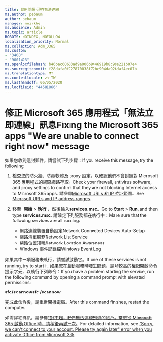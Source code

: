 ```yaml
---
title: 啟用問題-現在無法連線
ms.author: pebaum
author: pebaum
manager: mnirkhe
ms.audience: Admin
ms.topic: article
ROBOTS: NOINDEX, NOFOLLOW
localization_priority: Normal
ms.collection: Adm_O365
ms.custom:
- "3408"
- "9001423"
ms.openlocfilehash: b46bac60633ad9a006b9446919b8c99e221b07e4
ms.sourcegitcommit: f28dafa0f727870038f72bc904da926daf4ec07b
ms.translationtype: MT
ms.contentlocale: zh-TW
ms.lasthandoff: 06/05/2020
ms.locfileid: "44581866"
---
```

# <a name="fixing-the-microsoft-365-apps-we-are-unable-to-connect-right-now-message"></a><span data-ttu-id="4dfa4-102">修正 Microsoft 365 應用程式「無法立即連線」訊息</span><span class="sxs-lookup"><span data-stu-id="4dfa4-102">Fixing the Microsoft 365 apps "We are unable to connect right now" message</span></span>

<span data-ttu-id="4dfa4-103">如果您收到這封郵件，請嘗試下列步驟：</span><span class="sxs-lookup"><span data-stu-id="4dfa4-103">If you receive this message, try the following:</span></span>

1. <span data-ttu-id="4dfa4-104">檢查您的防火牆、防毒軟體及 proxy 設定，以確認他們不會封鎖對 Microsoft 365 應用程式的網際網路存取。</span><span class="sxs-lookup"><span data-stu-id="4dfa4-104">Check your firewall, antivirus software, and proxy settings to confirm that they are not blocking Internet access to Microsoft 365 apps.</span></span> <span data-ttu-id="4dfa4-105">請參閱[Microsoft URLs 和 IP 位址範圍](https://docs.microsoft.com/office365/enterprise/urls-and-ip-address-ranges)。</span><span class="sxs-lookup"><span data-stu-id="4dfa4-105">See [Microsoft URLs and IP address ranges](https://docs.microsoft.com/office365/enterprise/urls-and-ip-address-ranges).</span></span>

2. <span data-ttu-id="4dfa4-106">移至 [**開始**  >  **執行**]，然後輸入**services.msc**。</span><span class="sxs-lookup"><span data-stu-id="4dfa4-106">Go to **Start** > **Run**, and then type **services.msc**.</span></span> <span data-ttu-id="4dfa4-107">請確定下列服務都在執行中：</span><span class="sxs-lookup"><span data-stu-id="4dfa4-107">Make sure that the following services are all running:</span></span>
    - <span data-ttu-id="4dfa4-108">網路連線裝置自動設定</span><span class="sxs-lookup"><span data-stu-id="4dfa4-108">Network Connected Devices Auto-Setup</span></span>
    - <span data-ttu-id="4dfa4-109">網路清單服務</span><span class="sxs-lookup"><span data-stu-id="4dfa4-109">Network List Service</span></span>
    - <span data-ttu-id="4dfa4-110">網路位置知曉</span><span class="sxs-lookup"><span data-stu-id="4dfa4-110">Network Location Awareness</span></span>
    - <span data-ttu-id="4dfa4-111">Windows 事件記錄檔</span><span class="sxs-lookup"><span data-stu-id="4dfa4-111">Windows Event Log</span></span>

<span data-ttu-id="4dfa4-112">如果其中一項服務未執行，請嘗試啟動它。</span><span class="sxs-lookup"><span data-stu-id="4dfa4-112">If one of these services is not running, try to start it.</span></span> <span data-ttu-id="4dfa4-113">如果您在啟動服務時發生問題，請以較高的權限開啟命令提示字元，以執行下列命令：</span><span class="sxs-lookup"><span data-stu-id="4dfa4-113">If you have a problem starting the service, run the following command by opening a command prompt with elevated permissions:</span></span>

<span data-ttu-id="4dfa4-114">**sfc/scannow**</span><span class="sxs-lookup"><span data-stu-id="4dfa4-114">**sfc /scannow**</span></span>

<span data-ttu-id="4dfa4-115">完成此命令後，請重新開機電腦。</span><span class="sxs-lookup"><span data-stu-id="4dfa4-115">After this command finishes, restart the computer.</span></span>

<span data-ttu-id="4dfa4-116">如需詳細資訊，請參閱["對不起，我們無法連線到您的帳戶。當您從 Microsoft 365 啟動 Office 時，請稍後再試一次](https://docs.microsoft.com/office/troubleshoot/activation-installation/issue-when-activate-office-from-office-365)。</span><span class="sxs-lookup"><span data-stu-id="4dfa4-116">For detailed information, see ["Sorry, we can't connect to your account. Please try again later" error when you activate Office from Microsoft 365](https://docs.microsoft.com/office/troubleshoot/activation-installation/issue-when-activate-office-from-office-365).</span></span>
